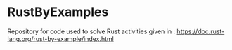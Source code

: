 # RustByExamples
Repository for code used to solve Rust activities given in : https://doc.rust-lang.org/rust-by-example/index.html
